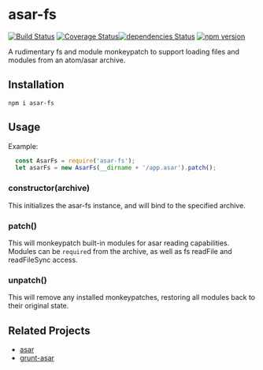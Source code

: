 # asar-fs
[![Build Status](https://travis-ci.org/CKarper/asar-fs.svg?branch=master)](https://travis-ci.org/CKarper/asar-fs)
[![Coverage Status](https://coveralls.io/repos/github/CKarper/asar-fs/badge.svg?branch=master)](https://coveralls.io/github/CKarper/asar-fs?branch=master)[![dependencies Status](https://david-dm.org/ckarper/asar-fs/status.svg)](https://david-dm.org/ckarper/asar-fs)
[![npm version](https://badge.fury.io/js/asar-fs.svg)](https://badge.fury.io/js/asar-fs)

A rudimentary fs and module monkeypatch to support loading files and modules from an atom/asar archive.

## Installation
```npm i asar-fs```

## Usage

Example:
```javascript
  const AsarFs = require('asar-fs');
  let asarFs = new AsarFs(__dirname + '/app.asar').patch();
```

### constructor(archive)
This initializes the asar-fs instance, and will bind to the specified archive.

### patch()
This will monkeypatch built-in modules for asar reading capabilities.  Modules can be ```require```d from the archive, as well as fs readFile and readFileSync access.

### unpatch()
This will remove any installed monkeypatches, restoring all modules back to their original state.

## Related Projects
* [asar](https://github.com/atom/asar)
* [grunt-asar](https://github.com/bwin/grunt-asar)

